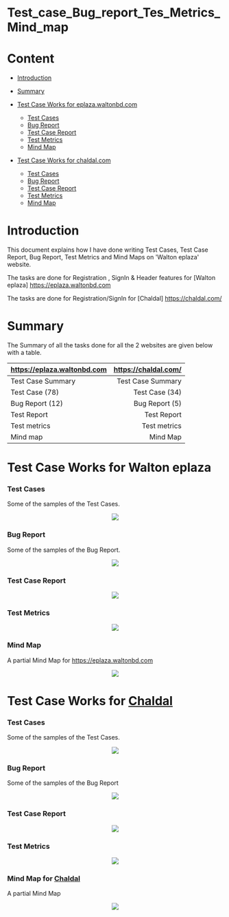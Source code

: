 # Test_case_Bug_report_Tes_Metrics_Mind_map

# Content

- [Introduction](https://github.com/ManikHossain27/Test_case_Bug_report_Tes_Metrics_Mind_map#introduction)
- [Summary](https://github.com/ManikHossain27/Test_case_Bug_report_Tes_Metrics_Mind_map#summary)
- [Test Case Works for eplaza.waltonbd.com](https://github.com/ManikHossain27/Test_case_Bug_report_Tes_Metrics_Mind_map#Test_Case_Works_for_Walton_eplaza)
  - [Test Cases](https://github.com/ManikHossain27/Test_case_Bug_report_Tes_Metrics_Mind_map#Test-Cases)
  - [Bug Report](https://github.com/ManikHossain27/Test_case_Bug_report_Tes_Metrics_Mind_map#Bug_Report)
  - [Test Case Report](https://github.com/ManikHossain27/Test_case_Bug_report_Tes_Metrics_Mind_map#Test_Case_Report)
  - [Test Metrics](https://github.com/ManikHossain27/Test_case_Bug_report_Tes_Metrics_Mind_map#Test_Metrics)
  - [Mind Map](https://github.com/ManikHossain27/Test_case_Bug_report_Tes_Metrics_Mind_map#Mind_map)
  
- [Test Case Works for chaldal.com](https://github.com/ManikHossain27/Test_case_Bug_report_Tes_Metrics_Mind_map#Test_Case_Works_for_Walton_eplaza)
  - [Test Cases](https://github.com/ManikHossain27/Test_case_Bug_report_Tes_Metrics_Mind_map#Test-Cases)
  - [Bug Report](https://github.com/ManikHossain27/Test_case_Bug_report_Tes_Metrics_Mind_map#Bug_Report)
  - [Test Case Report](https://github.com/ManikHossain27/Test_case_Bug_report_Tes_Metrics_Mind_map#Test_Case_Report)
  - [Test Metrics](https://github.com/ManikHossain27/Test_case_Bug_report_Tes_Metrics_Mind_map#Test_Metrics)
  - [Mind Map](https://github.com/ManikHossain27/Test_case_Bug_report_Tes_Metrics_Mind_map#Mind_map)
    
# Introduction

This document explains how I have done writing Test Cases, Test Case Report, Bug Report, Test Metrics and Mind Maps on 'Walton eplaza' website.

The tasks are done for Registration , SignIn & Header features for [Walton eplaza] https://eplaza.waltonbd.com

The tasks are done for Registration/SignIn for [Chaldal] https://chaldal.com/ 


# Summary

The Summary of all the tasks done for all the 2 websites are given below with a table.

| https://eplaza.waltonbd.com |  https://chaldal.com/    |
| :-------------------------- | -----------------------: |
| Test Case Summary           | Test Case Summary        |
| Test Case (78)              | Test Case (34)           |
| Bug Report (12)             | Bug Report (5)           |
| Test Report                 | Test Report              |
| Test metrics                | Test metrics             |
| Mind map                    | Mind Map                 |


# Test Case Works for Walton eplaza

### Test Cases

Some of the samples of the Test Cases.

<p align="center">
  <img src="Walton eplaza/Test Case.png" />
</p>

### Bug Report

Some of the samples of the Bug Report.

<p align="center">
  <img src="Walton eplaza/Bug Report.png" />
</p>

### Test Case Report

<p align="center">
  <img src="Walton eplaza/Test Report.png" />
</p>

### Test Metrics

<p align="center">
  <img src="Walton eplaza/Test Metrics.png" />
</p>

### Mind Map

A partial Mind Map for https://eplaza.waltonbd.com

<p align="center">
  <img src="Walton eplaza/Mind Map.png" />
</p>




# Test Case Works for [Chaldal](https://chaldal.com/)

### Test Cases

Some of the samples of the Test Cases.

<p align="center">
  <img src="Chaldal/Test Case.png" />
</p>

### Bug Report

Some of the samples of the Bug Report

<p align="center">
  <img src="Chaldal/Bug Report.png" />
</p>

### Test Case Report

<p align="center">
  <img src="Chaldal/Test Report.png" />
</p>

### Test Metrics

<p align="center">
  <img src="Chaldal/Test Metrics.png" />
</p>

### Mind Map for [Chaldal](https://chaldal.com/)

A partial Mind Map

<p align="center">
  <img src="Chaldal/Mind Map.png" />
</p>

